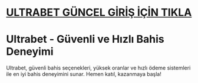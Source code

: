 # <a href="https://cutt.ly/1eLM8j0F">ULTRABET GÜNCEL GİRİŞ İÇİN TIKLA</a>
# Ultrabet - Güvenli ve Hızlı Bahis Deneyimi
Ultrabet, güvenli bahis seçenekleri, yüksek oranlar ve hızlı ödeme sistemleri ile en iyi bahis deneyimini sunar. Hemen katıl, kazanmaya başla!
